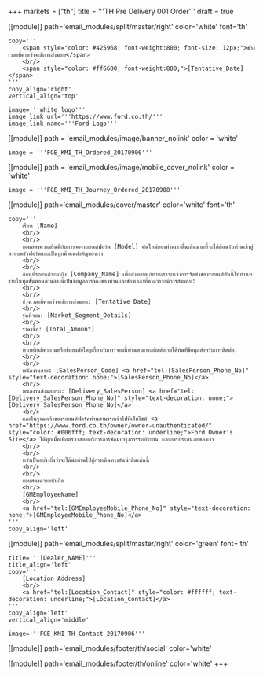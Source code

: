 +++
markets = ["th"]
title = '''TH Pre Delivery 001 Order'''
draft = true

[[module]]
path='email_modules/split/master/right'
color='white'
font='th'

	copy='''
		<span style="color: #425968; font-weight:800; font-size: 12px;">ช่วงเวลาที่คาดว่าจะมีการส่งมอบ</span>
		<br/>
		<span style="color: #ff6600; font-weight:800;">[Tentative_Date]</span>
	'''
	copy_align='right'
	vertical_align='top'

	image='''white_logo'''
	image_link_url='''https://www.ford.co.th/'''
	image_link_name='''Ford Logo'''

[[module]]
path = 'email_modules/image/banner_nolink'
color = 'white'

	image = '''FGE_KMI_TH_Ordered_20170906'''

[[module]]
path = 'email_modules/image/mobile_cover_nolink'
color = 'white'

	image = '''FGE_KMI_TH_Journey_Ordered_20170908'''

[[module]]
path='email_modules/cover/master'
color='white'
font='th'

	copy='''
		เรียน [Name]
		<br/>
		<br/>
		ขอแสดงความยินดีกับการจองรถยนต์ฟอร์ด [Model] คันใหม่ของท่านเราตื่นเต้นมากที่จะได้ต้อนรับท่านเข้าสู่ครอบครัวฟอร์ดและเป็นลูกค้าคนสำคัญของเรา
		<br/>
		<br/>
		ก่อนที่รถยนต์จะมาถึง [Company_Name] เพื่อส่งมอบแก่ท่านเราจะแจ้งการจัดส่งของรถยนต์คันนี้ให้ท่านทราบในทุกขั้นตอนด้านล่างนี้เป็นข้อมูลการจองของท่านและช่วงเวลาที่คาดว่าจะมีการส่งมอบ:
		<br/>
		<br/>
		ช่วงเวลาที่คาดว่าจะมีการส่งมอบ: [Tentative_Date]
		<br/>
		รุ่นที่จอง: [Market_Segment_Details]
		<br/>
		ราคาซื้อ: [Total_Amount]
		<br/>
		<br/>
		หากท่านมีคำถามหรือข้อสงสัยใดๆเกี่ยวกับการจองนี้ท่านสามารถติดต่อเราได้ทันทีข้อมูลสำหรับการติดต่อ:
		<br/>
		<br/>
		พนักงานขาย: [SalesPerson_Code] <a href="tel:[SalesPerson_Phone_No]" style="text-decoration: none;">[SalesPerson_Phone_No]</a>
		<br/>
		พนักงานส่งมอบรถ: [Delivery_SalesPerson] <a href="tel:[Delivery_SalesPerson_Phone_No]" style="text-decoration: none;">[Delivery_SalesPerson_Phone_No]</a>
		<br/>
		และในฐานะเจ้าของรถยนต์ฟอร์ดท่านสามารถเข้าไปที่เว็บไซต์ <a href="https://www.ford.co.th/owner/owner-unauthenticated/" style="color: #006fff; text-decoration: underline;">Ford Owner's Site</a> ได้ทุกเมื่อเพื่อตรวจสอบบริการการซ่อมบำรุงการรับประกัน และการประกันภัยของเรา
		<br/>
		<br/>
		หวังเป็นอย่างยิ่งว่าจะได้นำท่านไปสู่การเดินทางอันน่าตื่นเต้นนี้
		<br/>
		<br/>
		ขอแสดงความนับถือ
		<br/>
		[GMEmployeeName]
		<br/>
		<a href="tel:[GMEmployeeMobile_Phone_No]" style="text-decoration: none;">[GMEmployeeMobile_Phone_No]</a>
	'''
	copy_align='left'

[[module]]
path='email_modules/split/master/right'
color='green'
font='th'

	title='''[Dealer_NAME]'''
	title_align='left'
	copy='''
		[Location_Address]
		<br/>
		<a href="tel:[Location_Contact]" style="color: #ffffff; text-decoration: underline;">[Location_Contact]</a>
	'''
	copy_align='left'
	vertical_align='middle'

	image='''FGE_KMI_TH_Contact_20170906'''

[[module]]
path='email_modules/footer/th/social'
color='white'

[[module]]
path='email_modules/footer/th/online'
color='white'
+++